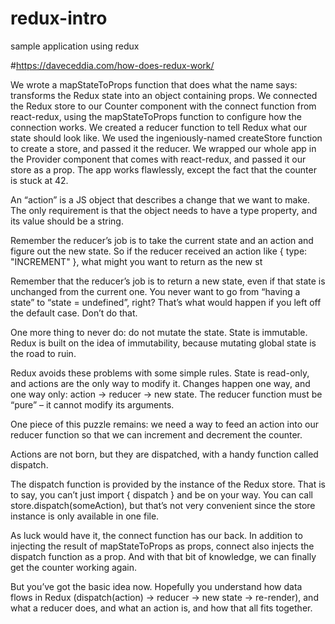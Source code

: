 # redux-intro
sample application using redux

#https://daveceddia.com/how-does-redux-work/

We wrote a mapStateToProps function that does what the name says: transforms the Redux state into an object containing props.
We connected the Redux store to our Counter component with the connect function from react-redux, using the mapStateToProps function to configure how the connection works.
We created a reducer function to tell Redux what our state should look like.
We used the ingeniously-named createStore function to create a store, and passed it the reducer.
We wrapped our whole app in the Provider component that comes with react-redux, and passed it our store as a prop.
The app works flawlessly, except the fact that the counter is stuck at 42.

An “action” is a JS object that describes a change that we want to make. The only requirement is that the object needs to have a type property, and its value should be a string.

Remember the reducer’s job is to take the current state and an action and figure out the new state. So if the reducer received an action like { type: "INCREMENT" }, what might you want to return as the new st

Remember that the reducer’s job is to return a new state, even if that state is unchanged from the current one. You never want to go from “having a state” to “state = undefined”, right? That’s what would happen if you left off the default case. Don’t do that.

One more thing to never do: do not mutate the state. State is immutable.
Redux is built on the idea of immutability, because mutating global state is the road to ruin.

Redux avoids these problems with some simple rules. State is read-only, and actions are the only way to modify it. Changes happen one way, and one way only: action -> reducer -> new state. The reducer function must be “pure” – it cannot modify its arguments.

One piece of this puzzle remains: we need a way to feed an action into our reducer function so that we can increment and decrement the counter.

Actions are not born, but they are dispatched, with a handy function called dispatch.

The dispatch function is provided by the instance of the Redux store. That is to say, you can’t just import { dispatch } and be on your way. You can call store.dispatch(someAction), but that’s not very convenient since the store instance is only available in one file.

As luck would have it, the connect function has our back. In addition to injecting the result of mapStateToProps as props, connect also injects the dispatch function as a prop. And with that bit of knowledge, we can finally get the counter working again.

But you’ve got the basic idea now. Hopefully you understand how data flows in Redux (dispatch(action) -> reducer -> new state -> re-render), and what a reducer does, and what an action is, and how that all fits together.